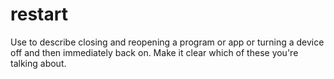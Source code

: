 # restart

Use to
describe closing and reopening a program or app or turning a device off
and then immediately back on. Make it clear which of these you're
talking about.
